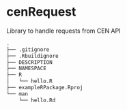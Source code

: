 # cenRequest
Library to handle requests from CEN API

``` bash
.
├── .gitignore
├── .Rbuildignore
├── DESCRIPTION
├── NAMESPACE
├── R
│   └── hello.R
├── exampleRPackage.Rproj
└── man
    └── hello.Rd
```

